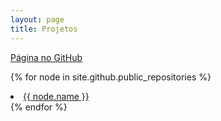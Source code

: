 ```yaml
---
layout: page
title: Projetos
---
```


<div>
  <a href="{{ site.github.owner_url }}">Página no GitHub</a>
</div>

{% for node in site.github.public_repositories %}
  <li class="sidebar-nav-item">
    <a href="{{ node.url }}" target="_blank">{{ node.name }}</a>
  </li>
{% endfor %}
